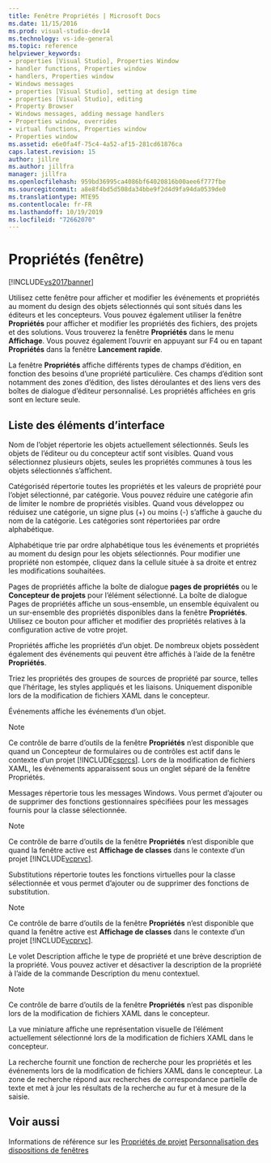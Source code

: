 ```yaml
---
title: Fenêtre Propriétés | Microsoft Docs
ms.date: 11/15/2016
ms.prod: visual-studio-dev14
ms.technology: vs-ide-general
ms.topic: reference
helpviewer_keywords:
- properties [Visual Studio], Properties Window
- handler functions, Properties window
- handlers, Properties window
- Windows messages
- properties [Visual Studio], setting at design time
- properties [Visual Studio], editing
- Property Browser
- Windows messages, adding message handlers
- Properties window, overrides
- virtual functions, Properties window
- Properties window
ms.assetid: e6e0fa4f-75c4-4a52-af15-281cd61876ca
caps.latest.revision: 15
author: jillre
ms.author: jillfra
manager: jillfra
ms.openlocfilehash: 959bd36995ca4086bf64020816b00aee6f777fbe
ms.sourcegitcommit: a8e8f4bd5d508da34bbe9f2d4d9fa94da0539de0
ms.translationtype: MTE95
ms.contentlocale: fr-FR
ms.lasthandoff: 10/19/2019
ms.locfileid: "72662070"
---
```

# <a name="properties-window"></a>Propriétés (fenêtre)
[!INCLUDE[vs2017banner](../../includes/vs2017banner.md)]

Utilisez cette fenêtre pour afficher et modifier les événements et propriétés au moment du design des objets sélectionnés qui sont situés dans les éditeurs et les concepteurs. Vous pouvez également utiliser la fenêtre **Propriétés** pour afficher et modifier les propriétés des fichiers, des projets et des solutions. Vous trouverez la fenêtre **Propriétés** dans le menu **Affichage**. Vous pouvez également l’ouvrir en appuyant sur F4 ou en tapant **Propriétés** dans la fenêtre **Lancement rapide**.

 La fenêtre **Propriétés** affiche différents types de champs d’édition, en fonction des besoins d’une propriété particulière. Ces champs d’édition sont notamment des zones d’édition, des listes déroulantes et des liens vers des boîtes de dialogue d’éditeur personnalisé. Les propriétés affichées en gris sont en lecture seule.

## <a name="uielement-list"></a>Liste des éléments d’interface
 Nom de l’objet répertorie les objets actuellement sélectionnés. Seuls les objets de l’éditeur ou du concepteur actif sont visibles. Quand vous sélectionnez plusieurs objets, seules les propriétés communes à tous les objets sélectionnés s’affichent.

 Catégoriséd répertorie toutes les propriétés et les valeurs de propriété pour l’objet sélectionné, par catégorie. Vous pouvez réduire une catégorie afin de limiter le nombre de propriétés visibles. Quand vous développez ou réduisez une catégorie, un signe plus (+) ou moins (-) s’affiche à gauche du nom de la catégorie. Les catégories sont répertoriées par ordre alphabétique.

 Alphabétique trie par ordre alphabétique tous les événements et propriétés au moment du design pour les objets sélectionnés. Pour modifier une propriété non estompée, cliquez dans la cellule située à sa droite et entrez les modifications souhaitées.

 Pages de propriétés affiche la boîte de dialogue **pages de propriétés** ou le **Concepteur de projets** pour l’élément sélectionné. La boîte de dialogue Pages de propriétés affiche un sous-ensemble, un ensemble équivalent ou un sur-ensemble des propriétés disponibles dans la fenêtre **Propriétés**. Utilisez ce bouton pour afficher et modifier des propriétés relatives à la configuration active de votre projet.

 Propriétés affiche les propriétés d’un objet. De nombreux objets possèdent également des événements qui peuvent être affichés à l’aide de la fenêtre **Propriétés**.

 Triez les propriétés des groupes de sources de propriété par source, telles que l’héritage, les styles appliqués et les liaisons. Uniquement disponible lors de la modification de fichiers XAML dans le concepteur.

 Événements affiche les événements d’un objet.

> [!NOTE]
> Ce contrôle de barre d’outils de la fenêtre **Propriétés** n’est disponible que quand un Concepteur de formulaires ou de contrôles est actif dans le contexte d’un projet [!INCLUDE[csprcs](../../includes/csprcs-md.md)]. Lors de la modification de fichiers XAML, les événements apparaissent sous un onglet séparé de la fenêtre Propriétés.

 Messages répertorie tous les messages Windows. Vous permet d’ajouter ou de supprimer des fonctions gestionnaires spécifiées pour les messages fournis pour la classe sélectionnée.

> [!NOTE]
> Ce contrôle de barre d’outils de la fenêtre **Propriétés** n’est disponible que quand la fenêtre active est **Affichage de classes** dans le contexte d’un projet [!INCLUDE[vcprvc](../../includes/vcprvc-md.md)].

 Substitutions répertorie toutes les fonctions virtuelles pour la classe sélectionnée et vous permet d’ajouter ou de supprimer des fonctions de substitution.

> [!NOTE]
> Ce contrôle de barre d’outils de la fenêtre **Propriétés** n’est disponible que quand la fenêtre active est **Affichage de classes** dans le contexte d’un projet [!INCLUDE[vcprvc](../../includes/vcprvc-md.md)].

 Le volet Description affiche le type de propriété et une brève description de la propriété. Vous pouvez activer et désactiver la description de la propriété à l’aide de la commande Description du menu contextuel.

> [!NOTE]
> Ce contrôle de barre d’outils de la fenêtre **Propriétés** n’est pas disponible lors de la modification de fichiers XAML dans le concepteur.

 La vue miniature affiche une représentation visuelle de l’élément actuellement sélectionné lors de la modification de fichiers XAML dans le concepteur.

 La recherche fournit une fonction de recherche pour les propriétés et les événements lors de la modification de fichiers XAML dans le concepteur. La zone de recherche répond aux recherches de correspondance partielle de texte et met à jour les résultats de la recherche au fur et à mesure de la saisie.

## <a name="see-also"></a>Voir aussi
 Informations de référence sur les [Propriétés de projet](../../ide/reference/project-properties-reference.md) [Personnalisation des dispositions de fenêtres](../../ide/customizing-window-layouts-in-visual-studio.md)
